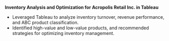 **Inventory Analysis and Optimization for Acropolis Retail Inc. in Tableau**
-	Leveraged Tableau to analyze inventory turnover, revenue performance, and ABC product classification.
-	Identified high-value and low-value products, and recommended strategies for optimizing inventory management.

